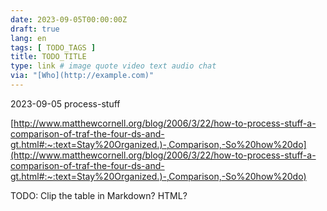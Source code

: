 ```yaml
---
date: 2023-09-05T00:00:00Z
draft: true
lang: en
tags: [ TODO_TAGS ]
title: TODO_TITLE
type: link # image quote video text audio chat
via: "[Who](http://example.com)"
---
```



2023-09-05 process-stuff


[http://www.matthewcornell.org/blog/2006/3/22/how-to-process-stuff-a-comparison-of-traf-the-four-ds-and-gt.html#:~:text=Stay%20Organized.)-,Comparison,-So%20how%20do](http://www.matthewcornell.org/blog/2006/3/22/how-to-process-stuff-a-comparison-of-traf-the-four-ds-and-gt.html#:~:text=Stay%20Organized.)-,Comparison,-So%20how%20do)

TODO: Clip the table in Markdown? HTML?

